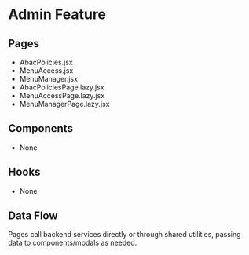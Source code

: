 # Admin Feature

## Pages
- AbacPolicies.jsx
- MenuAccess.jsx
- MenuManager.jsx
- AbacPoliciesPage.lazy.jsx
- MenuAccessPage.lazy.jsx
- MenuManagerPage.lazy.jsx

## Components
- None

## Hooks
- None

## Data Flow
Pages call backend services directly or through shared utilities, passing data to components/modals as needed.
